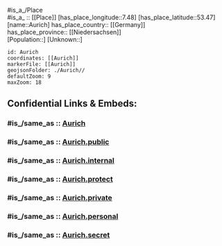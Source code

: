 ﻿---
confidential: public
isDeleted: false
location:
- 53.47
- 7.48
mapmarker: city
mapzoom:
- 7
- 12
SpocWebEntityId: 28935
tags:
- geo/City
type: City
---

#is_a_/Place  
#is_a_ :: [[Place]] 
[has_place_longitude::7.48] 
[has_place_latitude::53.47] 
[name::Aurich] 
has_place_country:: [[Germany]]  
has_place_province:: [[Niedersachsen]]  
[Population::] 
[Unknown::] 


```leaflet
id: Aurich
coordinates: [[Aurich]] 
markerFile: [[Aurich]] 
geojsonFolder: ./Aurich//
defaultZoom: 9 
maxZoom: 18
```


## Confidential Links & Embeds: 

### #is_/same_as :: [Aurich](/_Standards/Earth/Continent/Europe/Europe~Central/Germany/Germany~West/Niedersachsen/counties~Niedersachsen/Aurich.md) 

### #is_/same_as :: [Aurich.public](/_public/Earth/Continent/Europe/Europe~Central/Germany/Germany~West/Niedersachsen/counties~Niedersachsen/Aurich.public.md) 

### #is_/same_as :: [Aurich.internal](/_internal/Earth/Continent/Europe/Europe~Central/Germany/Germany~West/Niedersachsen/counties~Niedersachsen/Aurich.internal.md) 

### #is_/same_as :: [Aurich.protect](/_protect/Earth/Continent/Europe/Europe~Central/Germany/Germany~West/Niedersachsen/counties~Niedersachsen/Aurich.protect.md) 

### #is_/same_as :: [Aurich.private](/_private/Earth/Continent/Europe/Europe~Central/Germany/Germany~West/Niedersachsen/counties~Niedersachsen/Aurich.private.md) 

### #is_/same_as :: [Aurich.personal](/_personal/Earth/Continent/Europe/Europe~Central/Germany/Germany~West/Niedersachsen/counties~Niedersachsen/Aurich.personal.md) 

### #is_/same_as :: [Aurich.secret](/_secret/Earth/Continent/Europe/Europe~Central/Germany/Germany~West/Niedersachsen/counties~Niedersachsen/Aurich.secret.md)

